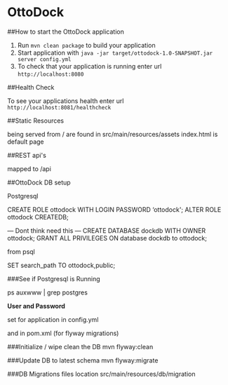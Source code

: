 # OttoDock

##How to start the OttoDock application


1. Run `mvn clean package` to build your application
1. Start application with `java -jar target/ottodock-1.0-SNAPSHOT.jar server config.yml`
1. To check that your application is running enter url `http://localhost:8080`

##Health Check

To see your applications health enter url `http://localhost:8081/healthcheck`


##Static Resources 

being served from / are found in src/main/resources/assets
index.html is default page

##REST api's

mapped to /api


##OttoDock DB setup

Postgresql 

CREATE ROLE ottodock WITH LOGIN PASSWORD ‘ottodock';
ALTER ROLE ottodock CREATEDB; 

— Dont think need this — CREATE DATABASE dockdb WITH OWNER ottodock;
GRANT ALL PRIVILEGES ON database dockdb to ottodock;

from psql

SET search_path TO ottodock,public;


###See if Postgresql is Running

ps auxwww | grep postgres

**User and Password**

set for application in config.yml

and in pom.xml (for flyway migrations)

###Initialize / wipe clean the DB
mvn flyway:clean

###Update DB to latest schema
mvn flyway:migrate

###DB Migrations files location
src/main/resources/db/migration


